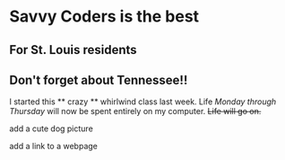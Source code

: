 # Savvy Coders is the best
## For St. Louis residents
## Don't forget about Tennessee!!

I started this ** crazy ** whirlwind class last week. Life _Monday through Thursday_ will now be spent entirely on my computer. ~~Life will go on.~~

add a cute dog picture

add a link to a webpage
